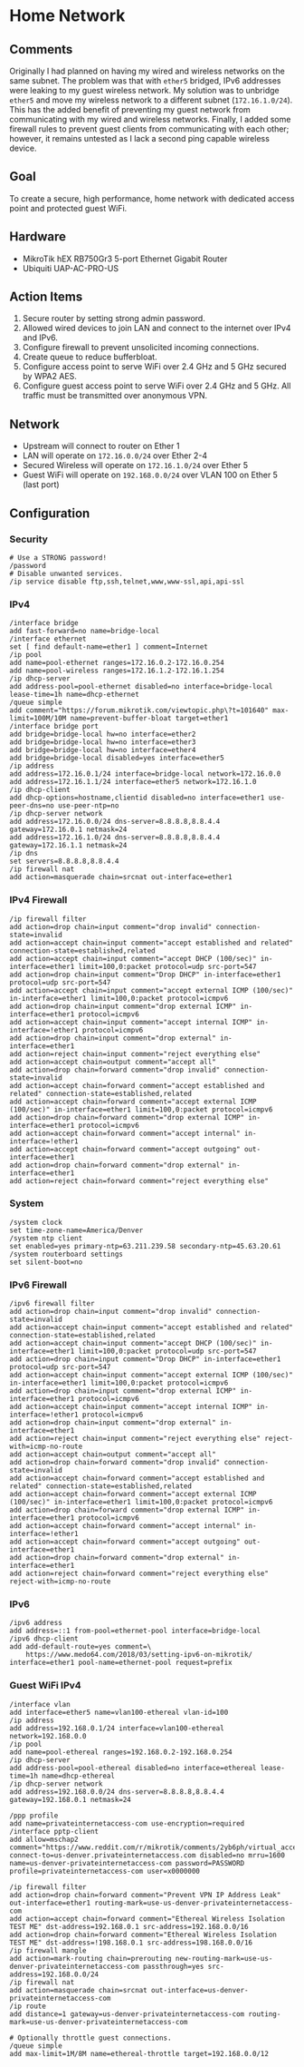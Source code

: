 # Home Network

## Comments
Originally I had planned on having my wired and wireless networks on the same subnet. The problem was that with `ether5` bridged, IPv6 addresses were leaking to my guest wireless network. My solution was to unbridge `ether5` and move my wireless network to a different subnet (`172.16.1.0/24`). This has the added benefit of preventing my guest network from communicating with my wired and wireless networks. Finally, I added some firewall rules to prevent guest clients from communicating with each other; however, it remains untested as I lack a second ping capable wireless device.

## Goal
To create a secure, high performance, home network with dedicated access point and protected guest WiFi.

## Hardware
* MikroTik hEX RB750Gr3 5-port Ethernet Gigabit Router
* Ubiquiti UAP-AC-PRO-US

## Action Items
1. Secure router by setting strong admin password.
1. Allowed wired devices to join LAN and connect to the internet over IPv4 and IPv6.
1. Configure firewall to prevent unsolicited incoming connections.
1. Create queue to reduce bufferbloat.
1. Configure access point to serve WiFi over 2.4 GHz and 5 GHz secured by WPA2 AES.
1. Configure guest access point to serve WiFi over 2.4 GHz and 5 GHz. All traffic must be transmitted over anonymous VPN.

## Network
* Upstream will connect to router on Ether 1
* LAN will operate on `172.16.0.0/24` over Ether 2-4
* Secured Wireless will operate on `172.16.1.0/24` over Ether 5
* Guest WiFi will operate on `192.168.0.0/24` over VLAN 100 on Ether 5 (last port)

## Configuration

### Security
```
# Use a STRONG password!
/password
# Disable unwanted services.
/ip service disable ftp,ssh,telnet,www,www-ssl,api,api-ssl
```

### IPv4
```
/interface bridge
add fast-forward=no name=bridge-local
/interface ethernet
set [ find default-name=ether1 ] comment=Internet
/ip pool
add name=pool-ethernet ranges=172.16.0.2-172.16.0.254
add name=pool-wireless ranges=172.16.1.2-172.16.1.254
/ip dhcp-server
add address-pool=pool-ethernet disabled=no interface=bridge-local lease-time=1h name=dhcp-ethernet
/queue simple
add comment="https://forum.mikrotik.com/viewtopic.php\?t=101640" max-limit=100M/10M name=prevent-buffer-bloat target=ether1
/interface bridge port
add bridge=bridge-local hw=no interface=ether2
add bridge=bridge-local hw=no interface=ether3
add bridge=bridge-local hw=no interface=ether4
add bridge=bridge-local disabled=yes interface=ether5
/ip address
add address=172.16.0.1/24 interface=bridge-local network=172.16.0.0
add address=172.16.1.1/24 interface=ether5 network=172.16.1.0
/ip dhcp-client
add dhcp-options=hostname,clientid disabled=no interface=ether1 use-peer-dns=no use-peer-ntp=no
/ip dhcp-server network
add address=172.16.0.0/24 dns-server=8.8.8.8,8.8.4.4 gateway=172.16.0.1 netmask=24
add address=172.16.1.0/24 dns-server=8.8.8.8,8.8.4.4 gateway=172.16.1.1 netmask=24
/ip dns
set servers=8.8.8.8,8.8.4.4
/ip firewall nat
add action=masquerade chain=srcnat out-interface=ether1
```

### IPv4 Firewall
```
/ip firewall filter
add action=drop chain=input comment="drop invalid" connection-state=invalid
add action=accept chain=input comment="accept established and related" connection-state=established,related
add action=accept chain=input comment="accept DHCP (100/sec)" in-interface=ether1 limit=100,0:packet protocol=udp src-port=547
add action=drop chain=input comment="Drop DHCP" in-interface=ether1 protocol=udp src-port=547
add action=accept chain=input comment="accept external ICMP (100/sec)" in-interface=ether1 limit=100,0:packet protocol=icmpv6
add action=drop chain=input comment="drop external ICMP" in-interface=ether1 protocol=icmpv6
add action=accept chain=input comment="accept internal ICMP" in-interface=!ether1 protocol=icmpv6
add action=drop chain=input comment="drop external" in-interface=ether1
add action=reject chain=input comment="reject everything else"
add action=accept chain=output comment="accept all"
add action=drop chain=forward comment="drop invalid" connection-state=invalid
add action=accept chain=forward comment="accept established and related" connection-state=established,related
add action=accept chain=forward comment="accept external ICMP (100/sec)" in-interface=ether1 limit=100,0:packet protocol=icmpv6
add action=drop chain=forward comment="drop external ICMP" in-interface=ether1 protocol=icmpv6
add action=accept chain=forward comment="accept internal" in-interface=!ether1
add action=accept chain=forward comment="accept outgoing" out-interface=ether1
add action=drop chain=forward comment="drop external" in-interface=ether1
add action=reject chain=forward comment="reject everything else"
```

### System
```
/system clock
set time-zone-name=America/Denver
/system ntp client
set enabled=yes primary-ntp=63.211.239.58 secondary-ntp=45.63.20.61
/system routerboard settings
set silent-boot=no
```

### IPv6 Firewall
```
/ipv6 firewall filter
add action=drop chain=input comment="drop invalid" connection-state=invalid
add action=accept chain=input comment="accept established and related" connection-state=established,related
add action=accept chain=input comment="accept DHCP (100/sec)" in-interface=ether1 limit=100,0:packet protocol=udp src-port=547
add action=drop chain=input comment="Drop DHCP" in-interface=ether1 protocol=udp src-port=547
add action=accept chain=input comment="accept external ICMP (100/sec)" in-interface=ether1 limit=100,0:packet protocol=icmpv6
add action=drop chain=input comment="drop external ICMP" in-interface=ether1 protocol=icmpv6
add action=accept chain=input comment="accept internal ICMP" in-interface=!ether1 protocol=icmpv6
add action=drop chain=input comment="drop external" in-interface=ether1
add action=reject chain=input comment="reject everything else" reject-with=icmp-no-route
add action=accept chain=output comment="accept all"
add action=drop chain=forward comment="drop invalid" connection-state=invalid
add action=accept chain=forward comment="accept established and related" connection-state=established,related
add action=accept chain=forward comment="accept external ICMP (100/sec)" in-interface=ether1 limit=100,0:packet protocol=icmpv6
add action=drop chain=forward comment="drop external ICMP" in-interface=ether1 protocol=icmpv6
add action=accept chain=forward comment="accept internal" in-interface=!ether1
add action=accept chain=forward comment="accept outgoing" out-interface=ether1
add action=drop chain=forward comment="drop external" in-interface=ether1
add action=reject chain=forward comment="reject everything else" reject-with=icmp-no-route
```

### IPv6
```
/ipv6 address
add address=::1 from-pool=ethernet-pool interface=bridge-local
/ipv6 dhcp-client
add add-default-route=yes comment=\
    https://www.medo64.com/2018/03/setting-ipv6-on-mikrotik/ interface=ether1 pool-name=ethernet-pool request=prefix
```

### Guest WiFi IPv4
```
/interface vlan
add interface=ether5 name=vlan100-ethereal vlan-id=100
/ip address
add address=192.168.0.1/24 interface=vlan100-ethereal network=192.168.0.0
/ip pool
add name=pool-ethereal ranges=192.168.0.2-192.168.0.254
/ip dhcp-server
add address-pool=pool-ethereal disabled=no interface=ethereal lease-time=1h name=dhcp-ethereal
/ip dhcp-server network
add address=192.168.0.0/24 dns-server=8.8.8.8,8.8.4.4 gateway=192.168.0.1 netmask=24

/ppp profile
add name=privateinternetaccess-com use-encryption=required
/interface pptp-client
add allow=mschap2 comment="https://www.reddit.com/r/mikrotik/comments/2yb6ph/virtual_access_points_different_dhcp_ip_ranges/cp7xdke" connect-to=us-denver.privateinternetaccess.com disabled=no mrru=1600 name=us-denver-privateinternetaccess-com password=PASSWORD profile=privateinternetaccess-com user=x0000000

/ip firewall filter
add action=drop chain=forward comment="Prevent VPN IP Address Leak" out-interface=ether1 routing-mark=use-us-denver-privateinternetaccess-com
add action=accept chain=forward comment="Ethereal Wireless Isolation TEST ME" dst-address=192.168.0.1 src-address=192.168.0.0/16
add action=drop chain=forward comment="Ethereal Wireless Isolation TEST ME" dst-address=!198.168.0.1 src-address=198.168.0.0/16
/ip firewall mangle
add action=mark-routing chain=prerouting new-routing-mark=use-us-denver-privateinternetaccess-com passthrough=yes src-address=192.168.0.0/24
/ip firewall nat
add action=masquerade chain=srcnat out-interface=us-denver-privateinternetaccess-com
/ip route
add distance=1 gateway=us-denver-privateinternetaccess-com routing-mark=use-us-denver-privateinternetaccess-com

# Optionally throttle guest connections.
/queue simple
add max-limit=1M/8M name=ethereal-throttle target=192.168.0.0/12
```
